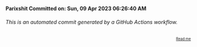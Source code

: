 **Parixshit Committed on: Sun, 09 Apr 2023 06:26:40 AM** <!-- 98a91aa8-6546-4f38-9d99-07768ca0fa5e -->

###### This is an automated commit generated by a GitHub Actions workflow.

<div align="right"><sub><sup><a href="https://github.com/Parixshit/AutoCommit.git">Read me</a></sup></sub></div>
